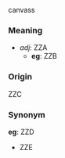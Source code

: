 canvass
### Meaning
+ _adj_: ZZA
	+ __eg__: ZZB

### Origin

ZZC

### Synonym

__eg__: ZZD

+ ZZE


